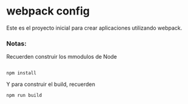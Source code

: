 # webpack config


Este es el proyecto inicial  para crear aplicaciones utilizando webpack.

### Notas:

Recuerden construir los mmodulos de Node

```

npm install
```


Y para construir el build, recuerden
```
npm run build
```